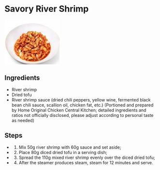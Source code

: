 # Savory River Shrimp

![Savory River Shrimp](../../images/%E9%85%B1%E9%A6%99%E5%B0%8F%E6%B2%B3%E8%99%BE.jpg)


## Ingredients

- River shrimp
- Dried tofu
- River shrimp sauce (dried chili peppers, yellow wine, fermented black bean chili sauce, scallion oil, chicken fat, etc.) (Portioned and prepared by Home Original Chicken Central Kitchen; detailed ingredients and ratios not officially disclosed, please adjust according to personal taste as needed)

## Steps

- 1. Mix 50g river shrimp with 60g sauce and set aside;
- 2. Place 80g diced dried tofu in a serving dish;
- 3. Spread the 110g mixed river shrimp evenly over the diced dried tofu;
- 4. After the steamer produces steam, steam for 12 minutes and serve.